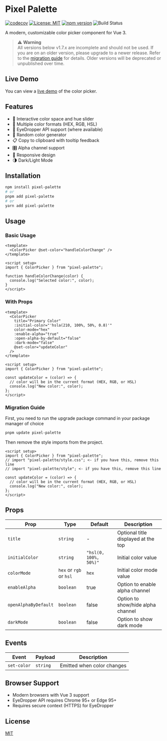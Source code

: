 # Pixel Palette

[![codecov](https://codecov.io/github/dev-murphy/pixel-palette/graph/badge.svg?token=2AYYX2K3KD)](https://codecov.io/github/dev-murphy/pixel-palette) [![License: MIT](https://img.shields.io/badge/License-MIT-yellow.svg)](https://opensource.org/licenses/MIT) [![npm version](https://badge.fury.io/js/pixel-palette.svg)](https://badge.fury.io/js/pixel-palette) ![Build Status](https://github.com/dev-murphy/pixel-palette/actions/workflows/deploy.yml/badge.svg)

A modern, customizable color picker component for Vue 3.

> ⚠️ **Warning**  
> All versions below v1.7.x are incomplete and should not be used. If you are on an older version, please upgrade to a newer release. Refer to the [migration guide](#migration-guide) for details. Older versions will be deprecated or unpublished over time.

## Live Demo

You can view a [live demo](https://dev-murphy.github.io/pixel-palette/) of the color picker.

## Features

- 🎨 Interactive color space and hue slider
- 🔢 Multiple color formats (HEX, RGB, HSL)
- 🎯 EyeDropper API support (where available)
- 🎲 Random color generator
- 📋 Copy to clipboard with tooltip feedback
- 🎛️ Alpha channel support
- 📱 Responsive design
- 🌗 Dark/Light Mode

## Installation

```bash
npm install pixel-palette
# or
pnpm add pixel-palette
# or
yarn add pixel-palette
```

## Usage

### Basic Usage

```vue
<template>
  <ColorPicker @set-color="handleColorChange" />
</template>

<script setup>
import { ColorPicker } from "pixel-palette";

function handleColorChange(color) {
  console.log("Selected color:", color);
}
</script>
```

### With Props

```vue
<template>
  <ColorPicker
    title="Primary Color"
    :initial-color="'hsla(210, 100%, 50%, 0.8)'"
    color-mode="hex"
    :enable-alpha="true"
    :open-alpha-by-default="false"
    :dark-mode="false"
    @set-color="updateColor"
  />
</template>

<script setup>
import { ColorPicker } from "pixel-palette";

const updateColor = (color) => {
  // color will be in the current format (HEX, RGB, or HSL)
  console.log("New color:", color);
};
</script>
```

### Migration Guide

First, you need to run the upgrade package command in your package manager of choice

```sh
pnpm update pixel-palette
```

Then remove the style imports from the project.

```vue
<script setup>
import { ColorPicker } from "pixel-palette";
// import "pixel-palette/style.css"; <- if you have this, remove this line
// import "pixel-palette/style"; <- if you have this, remove this line

const updateColor = (color) => {
  // color will be in the current format (HEX, RGB, or HSL)
  console.log("New color:", color);
};
</script>
```

## Props

| Prop                 | Type                    | Default               | Description                         |
| -------------------- | ----------------------- | --------------------- | ----------------------------------- |
| `title`              | `string`                | -                     | Optional title displayed at the top |
| `initialColor`       | `string`                | `"hsl(0, 100%, 50%)"` | Initial color value                 |
| `colorMode`          | `hex` or `rgb` or `hsl` | `hex`                 | Initial color mode value            |
| `enableAlpha`        | `boolean`               | true                  | Option to enable alpha channel      |
| `openAlphaByDefault` | `boolean`               | false                 | Option to show/hide alpha channel   |
| `darkMode`           | `boolean`               | false                 | Option to show dark mode            |

## Events

| Event       | Payload  | Description                |
| ----------- | -------- | -------------------------- |
| `set-color` | `string` | Emitted when color changes |

## Browser Support

- Modern browsers with Vue 3 support
- EyeDropper API requires Chrome 95+ or Edge 95+
- Requires secure context (HTTPS) for EyeDropper

## License

[MIT](/LICENSE)
